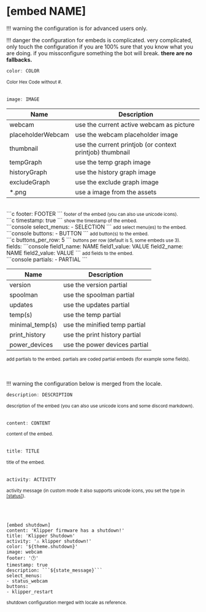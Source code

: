 # [embed NAME]

!!! warning
    the configuration is for advanced users only.

!!! danger
    the configuration for embeds is complicated. very complicated, only touch the configuration if you are 100% sure that you know what you are doing. if you missconfigure something the bot will break. **there are no fallbacks.**

```c
color: COLOR
```
<small>Color Hex Code without #.</small>  
<br>
```c
image: IMAGE
```

| Name              | Description                                              |
|-------------------|----------------------------------------------------------|
| webcam            | use the current active webcam as picture                 |
| placeholderWebcam | use the webcam placeholder image                         |
| thumbnail         | use the current printjob (or context printjob) thumbnail |
| tempGraph         | use the temp graph image                                 |
| historyGraph      | use the history graph image                              |
| excludeGraph      | use the exclude graph image                              |
| *.png             | use a image from the assets                              |

<br>
```c
footer: FOOTER
```
<small>footer of the embed (you can also use unicode icons).</small>  
<br>
```c
timestamp: true
```
<small>show the timestamp of the embed.</small>  
<br>
```console
select_menus: 
- SELECTION
```
<small>add select menu(es) to the embed.</small>  
<br>
```console
buttons: 
- BUTTON
```
<small>add button(s) to the embed.</small>  
<br>
```c
buttons_per_row: 5
```
<small>buttons per row (default is 5, some embeds use 3).</small>  
<br>
fields:
```console
field1_name: NAME
field1_value: VALUE
field2_name: NAME
field2_value: VALUE
```
<small>add fields to the embed.</small>  
<br>
```console
partials: 
- PARTIAL
```

| Name            | Description                   |
|-----------------|-------------------------------|
| version         | use the version partial       |
| spoolman        | use the spoolman partial      |
| updates         | use the updates partial       |
| temp(s)         | use the temp partial          |
| minimal_temp(s) | use the minified temp partial |
| print_history   | use the print history partial |
| power_devices   | use the power devices partial |  

<small>add partials to the embed. partials are coded partial embeds (for example some fields).</small>  
<br><br>  

!!! warning
    the configuration below is merged from the locale.

```c
description: DESCRIPTION
```
<small>description of the embed (you can also use unicode icons and some discord markdown).</small>  
<br>
```c
content: CONTENT
```
<small>content of the embed.</small>  
<br>
```c
title: TITLE
```
<small>title of the embed.</small>  
<br>
```c
activity: ACTIVITY
```
<small>activity message (in custom mode it also supports unicode icons, you set the type in [[status]](/mooncord/sites/Configuration/Advanced/Embed/status/)).</small>

<br><br>
```console
[embed shutdown]
content: 'Klipper firmware has a shutdown!'
title: 'Klipper Shutdown'
activity: '⚠️ klipper shutdown!'
color: '${theme.shutdown}'
image: webcam
footer: '🕑'
timestamp: true
description: ```${state_message}```
select_menus:
- status_webcam
buttons:
- klipper_restart
```
<small>shutdown configuration merged with locale as reference.</small>